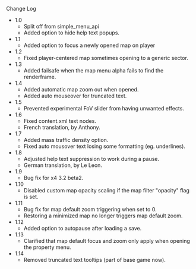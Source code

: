 
Change Log

* 1.0
  - Split off from simple_menu_api
  - Added option to hide help text popups.
* 1.1
  - Added option to focus a newly opened map on player
* 1.2
  - Fixed player-centered map sometimes opening to a generic sector.
* 1.3
  - Added failsafe when the map menu alpha fails to find the renderframe.
* 1.4
  - Added automatic map zoom out when opened.
  - Added auto mouseover for truncated text.
* 1.5
  - Prevented experimental FoV slider from having unwanted effects.
* 1.6
  - Fixed content.xml text nodes.
  - French translation, by Anthony.
* 1.7
  - Added mass traffic density option.
  - Fixed auto mousover text losing some formatting (eg. underlines).
* 1.8
  - Adjusted help text suppression to work during a pause.
  - German translation, by Le Leon.
* 1.9
  - Bug fix for x4 3.2 beta2.
* 1.10
  - Disabled custom map opacity scaling if the map filter "opacity" flag is set.
* 1.11
  - Bug fix for map default zoom triggering when set to 0.
  - Restoring a minimized map no longer triggers map default zoom.
* 1.12
  - Added option to autopause after loading a save.
* 1.13
  - Clarified that map default focus and zoom only apply when opening the property menu.
* 1.14
  - Removed truncated text tooltips (part of base game now).